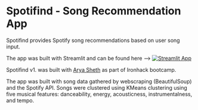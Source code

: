 # Spotifind - Song Recommendation App

Spotifind provides Spotify song recommendations based on user song input. 

The app was built with Streamlit and can be found here --> [![Streamlit App](https://static.streamlit.io/badges/streamlit_badge_black_white.svg)](https://songrecommender.streamlit.app)

Spotifind v1. was built with [Arya Sheth](https://github.com/aryasheth119/Song_recommender) as part of Ironhack bootcamp.

The app was built with song data gathered by webscraping (BeautifulSoup) and the Spotify API. Songs were clustered using KMeans clustering using five musical features: danceability, energy, acousticness, instrumentalness, and tempo.